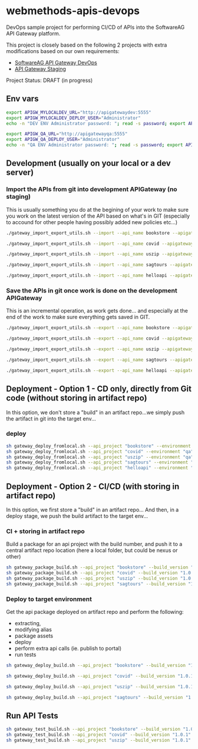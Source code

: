 # webmethods-apis-devops

DevOps sample project for performing CI/CD of APIs into the SoftwareAG API Gateway platform.

This project is closely based on the following 2 projects with extra modifications based on our own requirements:
 - [SoftwareAG API Gateway DevOps](https://github.com/SoftwareAG/webmethods-api-gateway-devops)
 - [API Gateway Staging](https://github.com/thesse1/webmethods-api-gateway-staging)

Project Status: DRAFT (in progress)

## Env vars

```bash
export APIGW_MYLOCALDEV_URL="http://apigatewaydev:5555"
export APIGW_MYLOCALDEV_DEPLOY_USER="Administrator"
echo -n "DEV ENV Administrator password: "; read -s password; export APIGW_MYLOCALDEV_DEPLOY_PASSWORD=$password
```

```bash
export APIGW_QA_URL="http://apigatewayqa:5555"
export APIGW_QA_DEPLOY_USER="Administrator"
echo -n "QA ENV Administrator password: "; read -s password; export APIGW_QA_DEPLOY_PASSWORD=$password
```

## Development (usually on your local or a dev server)

### Import the APIs from git into development APIGateway (no staging)

This is usually something you do at the begining of your work to make sure you work on the latest version of the API based on what's in GIT (especially to accound for other people having possibly added new policies etc...)

```bash
./gateway_import_export_utils.sh --import --api_name bookstore --apigateway_url $APIGW_MYLOCALDEV_URL --username $APIGW_MYLOCALDEV_DEPLOY_USER --password $APIGW_MYLOCALDEV_DEPLOY_PASSWORD

./gateway_import_export_utils.sh --import --api_name covid --apigateway_url $APIGW_MYLOCALDEV_URL --username $APIGW_MYLOCALDEV_DEPLOY_USER --password $APIGW_MYLOCALDEV_DEPLOY_PASSWORD

./gateway_import_export_utils.sh --import --api_name uszip --apigateway_url $APIGW_MYLOCALDEV_URL --username $APIGW_MYLOCALDEV_DEPLOY_USER --password $APIGW_MYLOCALDEV_DEPLOY_PASSWORD

./gateway_import_export_utils.sh --import --api_name sagtours --apigateway_url $APIGW_MYLOCALDEV_URL --username $APIGW_MYLOCALDEV_DEPLOY_USER --password $APIGW_MYLOCALDEV_DEPLOY_PASSWORD

./gateway_import_export_utils.sh --import --api_name helloapi --apigateway_url $APIGW_MYLOCALDEV_URL --username $APIGW_MYLOCALDEV_DEPLOY_USER --password $APIGW_MYLOCALDEV_DEPLOY_PASSWORD
```

### Save the APIs in git once work is done on the development APIGateway

This is an incremental operation, as work gets done... and especially at the end of the work to make sure everything gets saved in GIT.

```bash
./gateway_import_export_utils.sh --export --api_name bookstore --apigateway_url $APIGW_MYLOCALDEV_URL --username $APIGW_MYLOCALDEV_DEPLOY_USER --password $APIGW_MYLOCALDEV_DEPLOY_PASSWORD

./gateway_import_export_utils.sh --export --api_name covid --apigateway_url $APIGW_MYLOCALDEV_URL --username $APIGW_MYLOCALDEV_DEPLOY_USER --password $APIGW_MYLOCALDEV_DEPLOY_PASSWORD

./gateway_import_export_utils.sh --export --api_name uszip --apigateway_url $APIGW_MYLOCALDEV_URL --username $APIGW_MYLOCALDEV_DEPLOY_USER --password $APIGW_MYLOCALDEV_DEPLOY_PASSWORD

./gateway_import_export_utils.sh --export --api_name sagtours --apigateway_url $APIGW_MYLOCALDEV_URL --username $APIGW_MYLOCALDEV_DEPLOY_USER --password $APIGW_MYLOCALDEV_DEPLOY_PASSWORD

./gateway_import_export_utils.sh --export --api_name helloapi --apigateway_url $APIGW_MYLOCALDEV_URL --username $APIGW_MYLOCALDEV_DEPLOY_USER --password $APIGW_MYLOCALDEV_DEPLOY_PASSWORD
```

## Deployment - Option 1 - CD only, directly from Git code (without storing in artifact repo)

In this option, we don't store a "build" in an artifact repo...we simply push the artifact in git into the target env...
### deploy

```bash
sh gateway_deploy_fromlocal.sh --api_project "bookstore" --environment "qa" --apigateway_url $APIGW_QA_URL --username $APIGW_QA_DEPLOY_USER --password $APIGW_QA_DEPLOY_PASSWORD
sh gateway_deploy_fromlocal.sh --api_project "covid" --environment "qa" --apigateway_url $APIGW_QA_URL --username $APIGW_QA_DEPLOY_USER --password $APIGW_QA_DEPLOY_PASSWORD
sh gateway_deploy_fromlocal.sh --api_project "uszip" --environment "qa" --apigateway_url $APIGW_QA_URL --username $APIGW_QA_DEPLOY_USER --password $APIGW_QA_DEPLOY_PASSWORD
sh gateway_deploy_fromlocal.sh --api_project "sagtours" --environment "qa" --apigateway_url $APIGW_QA_URL --username $APIGW_QA_DEPLOY_USER --password $APIGW_QA_DEPLOY_PASSWORD
sh gateway_deploy_fromlocal.sh --api_project "helloapi" --environment "qa" --apigateway_url $APIGW_QA_URL --username $APIGW_QA_DEPLOY_USER --password $APIGW_QA_DEPLOY_PASSWORD
```

## Deployment - Option 2 - CI/CD (with storing in artifact repo)

In this option, we first store a "build" in an artifact repo...
And then, in a deploy stage, we push the build artifact to the target env...

### CI + storing in artifact repo

Build a package for an api project with the build number, and push it to a central artifact repo location (here a local folder, but could be nexus or other)

```bash
sh gateway_package_build.sh --api_project "bookstore" --build_version "1.0.1" --repodir "$HOME/apigatewaycirepo"
sh gateway_package_build.sh --api_project "covid" --build_version "1.0.1" --repodir "$HOME/apigatewaycirepo"
sh gateway_package_build.sh --api_project "uszip" --build_version "1.0.1" --repodir "$HOME/apigatewaycirepo"
sh gateway_package_build.sh --api_project "sagtours" --build_version "1.0.1" --repodir "$HOME/apigatewaycirepo"
```

### Deploy to target environment

Get the api package deployed on artifact repo and perform the following:
- extracting, 
- modifying alias 
- package assets
- deploy
- perform extra api calls (ie. publish to portal)
- run tests

```bash
sh gateway_deploy_build.sh --api_project "bookstore" --build_version "1.0.1" --repodir "$HOME/apigatewaycirepo" --environment "qa" --apigateway_url $APIGW_QA_URL --username $APIGW_QA_DEPLOY_USER --password $APIGW_QA_DEPLOY_PASSWORD

sh gateway_deploy_build.sh --api_project "covid" --build_version "1.0.1" --repodir "$HOME/apigatewaycirepo" --environment "qa" --apigateway_url $APIGW_QA_URL --username $APIGW_QA_DEPLOY_USER --password $APIGW_QA_DEPLOY_PASSWORD

sh gateway_deploy_build.sh --api_project "uszip" --build_version "1.0.1" --repodir "$HOME/apigatewaycirepo" --environment "qa" --apigateway_url $APIGW_QA_URL --username $APIGW_QA_DEPLOY_USER --password $APIGW_QA_DEPLOY_PASSWORD

sh gateway_deploy_build.sh --api_project "sagtours" --build_version "1.0.1" --repodir "$HOME/apigatewaycirepo" --environment "qa" --apigateway_url $APIGW_QA_URL --username $APIGW_QA_DEPLOY_USER --password $APIGW_QA_DEPLOY_PASSWORD
```

## Run API Tests

```bash
sh gateway_test_build.sh --api_project "bookstore" --build_version "1.0.1" --environment "qa" --testenvvars "apigateway_baseurl_qa=$APIGW_QA_URL"
sh gateway_test_build.sh --api_project "covid" --build_version "1.0.1" --environment "qa" --testenvvars "apigateway_baseurl_qa=$APIGW_QA_URL"
sh gateway_test_build.sh --api_project "uszip" --build_version "1.0.1" --environment "qa" --testenvvars "apigateway_baseurl_qa=$APIGW_QA_URL"
```